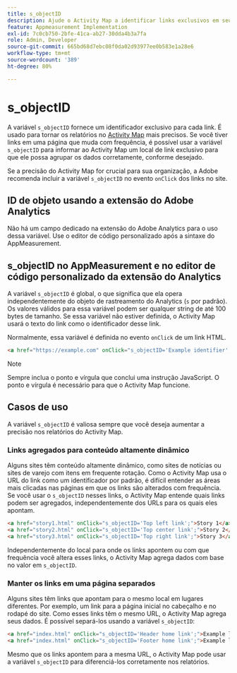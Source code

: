 ```yaml
---
title: s_objectID
description: Ajude o Activity Map a identificar links exclusivos em seu site.
feature: Appmeasurement Implementation
exl-id: 7c0cb750-2bfe-41ca-ab27-30dda4b3a7fa
role: Admin, Developer
source-git-commit: 665bd68d7ebc08f0da02d93977ee0b583e1a28e6
workflow-type: tm+mt
source-wordcount: '389'
ht-degree: 80%

---
```


# s_objectID

A variável `s_objectID` fornece um identificador exclusivo para cada link. É usado para tornar os relatórios no [Activity Map](/help/analyze/activity-map/overview.md) mais precisos. Se você tiver links em uma página que muda com frequência, é possível usar a variável `s_objectID` para informar ao Activity Map um local de link exclusivo para que ele possa agrupar os dados corretamente, conforme desejado.

Se a precisão do Activity Map for crucial para sua organização, a Adobe recomenda incluir a variável `s_objectID` no evento `onClick` dos links no site.

## ID de objeto usando a extensão do Adobe Analytics

Não há um campo dedicado na extensão do Adobe Analytics para o uso dessa variável. Use o editor de código personalizado após a sintaxe do AppMeasurement.

## s_objectID no AppMeasurement e no editor de código personalizado da extensão do Analytics

A variável `s_objectID` é global, o que significa que ela opera independentemente do objeto de rastreamento do Analytics (`s` por padrão). Os valores válidos para essa variável podem ser qualquer string de até 100 bytes de tamanho. Se essa variável não estiver definida, o Activity Map usará o texto do link como o identificador desse link.

Normalmente, essa variável é definida no evento `onClick` de um link HTML.

```HTML
<a href="https://example.com" onClick="s_objectID='Example identifier';">Example link</a>
```

>[!NOTE]
>
>Sempre inclua o ponto e vírgula que conclui uma instrução JavaScript. O ponto e vírgula é necessário para que o Activity Map funcione.

## Casos de uso

A variável `s_objectID` é valiosa sempre que você deseja aumentar a precisão nos relatórios do Activity Map.

### Links agregados para conteúdo altamente dinâmico

Alguns sites têm conteúdo altamente dinâmico, como sites de notícias ou sites de varejo com itens em frequente rotação. Como o Activity Map usa o URL do link como um identificador por padrão, é difícil entender as áreas mais clicadas nas páginas em que os links são alterados com frequência. Se você usar o `s_objectID` nesses links, o Activity Map entende quais links podem ser agregados, independentemente dos URLs para os quais eles apontam.

```HTML
<a href="story1.html" onClick="s_objectID='Top left link';">Story 1</a>
<a href="story2.html" onClick="s_objectID='Top center link';">Story 2</a>
<a href="story3.html" onClick="s_objectID='Top right link';">Story 3</a>
```

Independentemente do local para onde os links apontem ou com que frequência você altera esses links, o Activity Map agrega dados com base no valor em `s_objectID`.

### Manter os links em uma página separados

Alguns sites têm links que apontam para o mesmo local em lugares diferentes. Por exemplo, um link para a página inicial no cabeçalho e no rodapé do site. Como esses links têm o mesmo URL, o Activity Map agrega seus dados. É possível separá-los usando a variável `s_objectID`:

```HTML
<a href="index.html" onClick="s_objectID='Header home link';">Example link in Header</a>
<a href="index.html" onClick="s_objectID='Footer home link';">Example link in Footer</a>
```

Mesmo que os links apontem para a mesma URL, o Activity Map pode usar a variável `s_objectID` para diferenciá-los corretamente nos relatórios.
